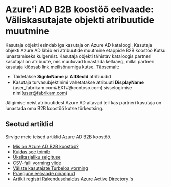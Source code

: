 <properties
   pageTitle="Väliste kasutajate objekti atribuutide muutmine Azure Active Directory B2B koostöö Preview | Microsoft Azure'i"
   description="Azure Active Directory B2B toetab oma rist – ettevõtte seoseid, võimaldades äripartneritega valikuliselt juurdepääsu oma ettevõtte rakendused"
   services="active-directory"
   documentationCenter=""
   authors="viv-liu"
   manager="cliffdi"
   editor=""
   tags=""/>

<tags
   ms.service="active-directory"
   ms.devlang="NA"
   ms.topic="article"
   ms.tgt_pltfrm="NA"
   ms.workload="na"
   ms.date="05/09/2016"
   ms.author="viviali"/>

# <a name="azure-ad-b2b-collaboration-preview-external-user-object-attribute-changes"></a>Azure'i AD B2B koostöö eelvaade: Väliskasutajate objekti atribuutide muutmine

Kasutaja objekti esindab iga kasutaja on Azure AD kataloogi. Kasutaja objekti Azure AD läbib eri atribuutide muutmine etappide B2B koostöö Kutsu lunastamiseks kulgemist. Kasutaja objekti tähistav kataloogis partneri kasutajal on atribuute, mis muutuvad lunastada kellaaeg, millal partneri kasutaja klõpsab link meilisõnumiga kutse. Täpsemalt:

- Täidetakse **SignInName** ja **AltSecId** atribuudid
- Kasutaja turvasubjektinimi vahetatakse atribuuti **DisplayName** (user_fabrikam.com#EXT#@contoso.com) sisselogimise nimi(user@fabrikam.com)

Jälgimise neist atribuutidest Azure AD aitavad teil kas partneri kasutaja on lunastada oma B2B koostöö kutse tõrkeotsing.

## <a name="related-articles"></a>Seotud artiklid
Sirvige meie teised artiklid Azure AD B2B koostöö.

- [Mis on Azure AD B2B koostöö?](active-directory-b2b-what-is-azure-ad-b2b.md)
- [Kuidas see toimib](active-directory-b2b-how-it-works.md)
- [Üksikasjaliku selgituse](active-directory-b2b-detailed-walkthrough.md)
- [CSV-faili vorming viide](active-directory-b2b-references-csv-file-format.md)
- [Väliste kasutajate Turbeloa vorming](active-directory-b2b-references-external-user-token-format.md)
- [Praegune eelvaade piirangud](active-directory-b2b-current-preview-limitations.md)
- [Artikli registri Rakendusehaldus Azure Active Directory 's](active-directory-apps-index.md)
